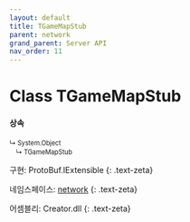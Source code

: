 ```yaml
---
layout: default
title: TGameMapStub
parent: network
grand_parent: Server API
nav_order: 11
---
```


# Class TGameMapStub

#### 상속
<div class="code-example" markdown="1" style = "font-size:0.8em;">
↳ System.Object<br/>
　↳ TGameMapStub
</div>

구현: ProtoBuf.IExtensible
{: .text-zeta}

네임스페이스: [network](../)
{: .text-zeta}

어셈블리: Creator.dll
{: .text-zeta}
